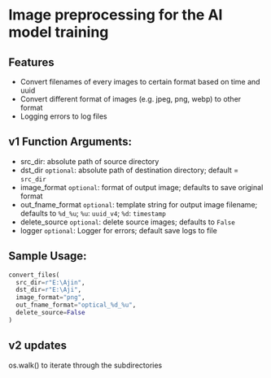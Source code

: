 # Image preprocessing for the AI model training

## Features
- Convert filenames of every images to certain format based on time and uuid
- Convert different format of images (e.g. jpeg, png, webp) to other format
- Logging errors to log files

## v1 Function Arguments:
- src_dir: absolute path of source directory
- dst_dir `optional`: absolute path of destination directory; default = `src_dir`
- image_format `optional`: format of output image; defaults to save original format
- out_fname_format `optional`: template string for output image filename; defaults to `%d_%u`; `%u`: `uuid_v4`; `%d`: `timestamp`
- delete_source `optional`: delete source images; defaults to `False`
- logger `optional`: Logger for errors; default save logs to file

## Sample Usage:

```python
convert_files(
  src_dir=r"E:\Ajin",
  dst_dir=r"E:\Aji",
  image_format="png",
  out_fname_format="optical_%d_%u",
  delete_source=False
)
```

## v2 updates
os.walk() to iterate through the subdirectories